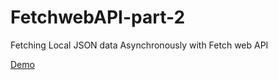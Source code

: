 # FetchwebAPI-part-2

Fetching Local JSON data Asynchronously with Fetch web API

[Demo](https://alidhuniya.github.io/FetchwebAPI-part-2/)
